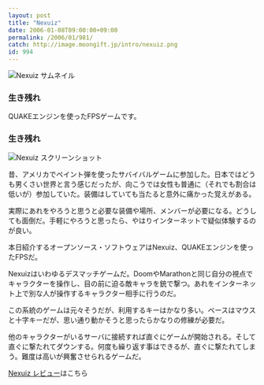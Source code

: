 ```yaml
---
layout: post
title: "Nexuiz"
date: 2006-01-08T09:00:00+09:00
permalink: /2006/01/981/
catch: http://image.moongift.jp/intro/nexuiz.png
id: 994
---
```

 ![Nexuiz サムネイル](http://image.moongift.jp/intro/nexuiz.t.png "Nexuiz サムネイル")
  

### 生き残れ
  
QUAKEエンジンを使ったFPSゲームです。  
<!--more-->  

### 生き残れ
  

![Nexuiz スクリーンショット](http://image.moongift.jp/intro/nexuiz.png "Nexuiz スクリーンショット")

  

昔、アメリカでペイント弾を使ったサバイバルゲームに参加した。日本ではどうも男くさい世界と言う感じだったが、向こうでは女性も普通に（それでも割合は低いが）参加していた。装備はしていても当たると意外に痛かった覚えがある。

  

実際にあれをやろうと思うと必要な装備や場所、メンバーが必要になる。どうしても面倒だ。手軽にやろうと思ったら、やはりインターネットで疑似体験するのが良い。

  

本日紹介するオープンソース・ソフトウェアはNexuiz、QUAKEエンジンを使ったFPSだ。

  

Nexuizはいわゆるデスマッチゲームだ。DoomやMarathonと同じ自分の視点でキャラクターを操作し、目の前に迫る敵キャラを銃で撃つ。あれをインターネット上で別な人が操作するキャラクター相手に行うのだ。

  

この系統のゲームは元々そうだが、利用するキーはかなり多い。ベースはマウスと十字キーだが、思い通り動かそうと思ったらかなりの修練が必要だ。

  

他のキャラクターがいるサーバに接続すれば直ぐにゲームが開始される。そして直ぐに撃たれてダウンする。何度も繰り返す事はできるが、直ぐに撃たれてしまう。難度は高いが興奮させられるゲームだ。

  

[Nexuiz レビュー](http://oss.moongift.jp/review/i-982.html)はこちら


